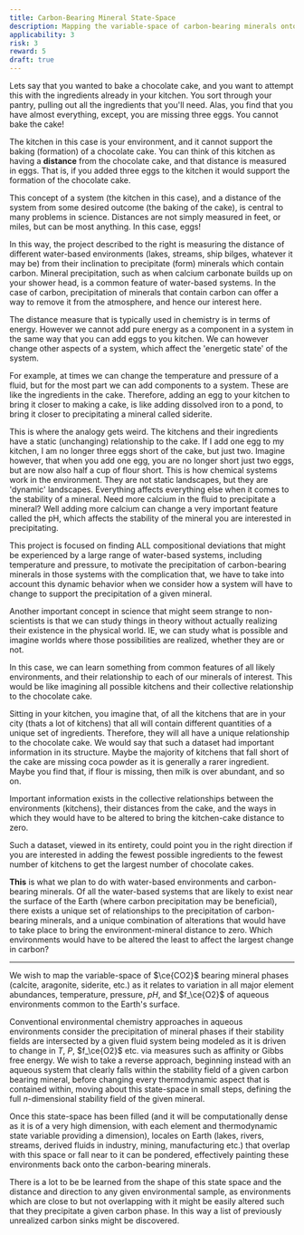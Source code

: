 ```yaml
---
title: Carbon-Bearing Mineral State-Space
description: Mapping the variable-space of carbon-bearing minerals onto Earth's aqueous environs.
applicability: 3
risk: 3
reward: 5
draft: true
---
```

Lets say that you wanted to bake a chocolate cake, and you want to attempt this with the ingredients
already in your kitchen. You sort through your pantry, pulling out all the ingredients that you'll
need. Alas, you find that you have almost everything, except, you are missing three eggs. You cannot
bake the cake!

The kitchen in this case is your environment, and it cannot support the baking (formation) of a
chocolate cake. You can think of this kitchen as having a **distance** from the chocolate cake, and
that distance is measured in eggs. That is, if you added three eggs to the kitchen it would support
the formation of the chocolate cake.

This concept of a system (the kitchen in this case), and a distance of the system from some desired
outcome (the baking of the cake), is central to many problems in science. Distances are not simply
measured in feet, or miles, but can be most anything. In this case, eggs!

In this way, the project described to the right is measuring the distance of different water-based
environments (lakes, streams, ship bilges, whatever it may be) from their inclination to precipitate
(form) minerals which contain carbon. Mineral precipitation, such as when calcium carbonate builds up 
on your shower head, is a common feature of water-based systems. In the case of carbon, precipitation
of minerals that contain carbon can offer a way to remove it from the atmosphere, and hence our
interest here.

The distance measure that is typically used in chemistry is in terms of energy. However we cannot
add pure energy as a component in a system in the same way that you can add eggs to you kitchen. We
can however change other aspects of a system, which affect the 'energetic state' of the system.

For example, at times we can change the temperature and pressure of a fluid, but for the most part
we can add components to a system. These are like the ingredients in the cake. Therefore, adding an
egg to your kitchen to bring it closer to making a cake, is like adding dissolved iron to a pond, to
bring it closer to precipitating a mineral called siderite.

This is where the analogy gets weird. The kitchens and their ingredients have a static (unchanging)
relationship to the cake. If I add one egg to my kitchen, I am no longer three eggs short of the
cake, but just two. Imagine however, that when you add one egg, you are no longer short just two
eggs, but are now also half a cup of flour short. This is how chemical systems work in the
environment. They are not static landscapes, but they are 'dynamic' landscapes. Everything affects
everything else when it comes to the stability of a mineral. Need more calcium in the fluid to
precipitate a mineral? Well adding more calcium can change a very important feature called the pH,
which affects the stability of the mineral you are interested in precipitating.

This project is focused on finding ALL compositional deviations that might be experienced by a large
range of water-based systems, including temperature and pressure, to motivate the precipitation of
carbon-bearing minerals in those systems with the complication that, we have to take into account
this dynamic behavior when we consider how a system will have to change to support the precipitation
of a given mineral.

Another important concept in science that might seem strange to non-scientists is that we can study
things in theory without actually realizing their existence in the physical world. IE, we can study
what is possible and imagine worlds where those possibilities are realized, whether they are or not.

In this case, we can learn something from common features of all likely environments, and their
relationship to each of our minerals of interest. This would be like imagining all possible kitchens
and their collective relationship to the chocolate cake.

Sitting in your kitchen, you imagine that, of all the kitchens that are in your city (thats a lot of
kitchens) that all will contain different quantities of a unique set of ingredients. Therefore, they
will all have a unique relationship to the chocolate cake. We would say that such a dataset had
important information in its structure. Maybe the majority of kitchens that fall short of the cake
are missing coca powder as it is generally a rarer ingredient. Maybe you find that, if flour is
missing, then milk is over abundant, and so on.

Important information exists in the collective relationships between the environments (kitchens),
their distances from the cake, and the ways in which they would have to be altered to bring the
kitchen-cake distance to zero.

Such a dataset, viewed in its entirety, could point you in the right direction if you are interested
in adding the fewest possible ingredients to the fewest number of kitchens to get the largest number
of chocolate cakes.

**This** is what we plan to do with water-based environments and carbon-bearing minerals.  Of all the
water-based systems that are likely to exist near the surface of the Earth (where carbon
precipitation may be beneficial), there exists a unique set of relationships to the precipitation of
carbon-bearing minerals, and a unique combination of alterations that would have to take place to
bring the environment-mineral distance to zero. Which environments would have to be altered the
least to affect the largest change in carbon?

<hr />

We wish to map the variable-space of $\ce{CO2}$ bearing mineral phases (calcite, aragonite,
siderite, etc.) as it relates to variation in all major element abundances, temperature, pressure,
$pH$, and $f_\ce{O2}$ of aqueous environments common to the Earth's surface.

Conventional environmental chemistry approaches in aqueous environments consider the precipitation
of mineral phases if their stability fields are intersected by a given fluid system being modeled as
it is driven to change in $T$, $P$, $f_\ce{O2}$ etc. via measures such as affinity or Gibbs free
energy. We wish to take a reverse approach, beginning instead with an aqueous system that clearly
falls within the stability field of a given carbon bearing mineral, before changing every
thermodynamic aspect that is contained within, moving about this state-space in small steps,
defining the full $n$-dimensional stability field of the given mineral.

Once this state-space has been filled (and it will be computationally dense as it is of a very high
dimension, with each element and thermodynamic state variable providing a dimension), locales on
Earth (lakes, rivers, streams, derived fluids in industry, mining, manufacturing etc.) that overlap
with this space or fall near to it can be pondered, effectively painting these environments back
onto the carbon-bearing minerals.

There is a lot to be be learned from the shape of this state space and the distance and direction to
any given environmental sample, as environments which are close to but not overlapping with it might
be easily altered such that they precipitate a given carbon phase. In this way a list of previously
unrealized carbon sinks might be discovered.
